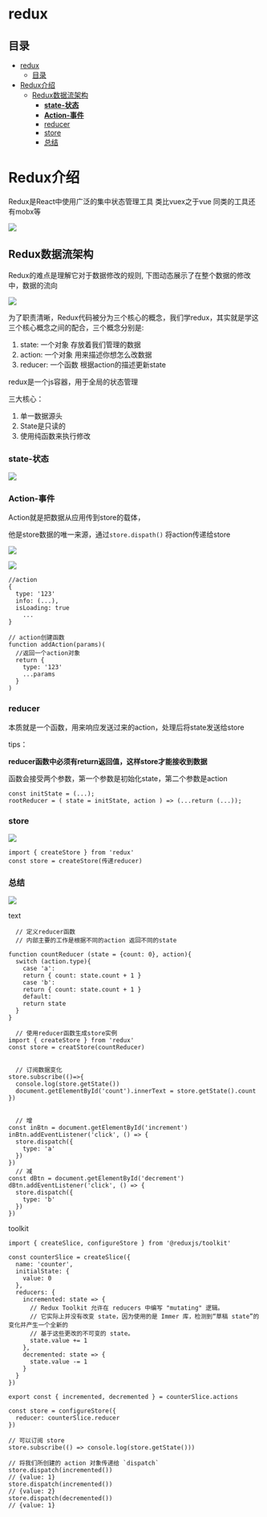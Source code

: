 # redux

## 目录

- [redux](#redux)
  - [目录](#目录)
- [Redux介绍](#redux介绍)
  - [Redux数据流架构](#redux数据流架构)
    - [**state-状态**](#state-状态)
    - [**Action-事件**](#action-事件)
    - [reducer](#reducer)
    - [store](#store)
    - [总结](#总结)

# Redux介绍

Redux是React中使用广泛的集中状态管理工具 类比vuex之于vue 同类的工具还有mobx等

![](https://cdn.nlark.com/yuque/0/2022/png/274425/1658971615411-797bcdbe-6afc-44f7-b6b7-251639b7bff8.png)

## Redux数据流架构

Redux的难点是理解它对于数据修改的规则, 下图动态展示了在整个数据的修改中，数据的流向

![](https://cdn.nlark.com/yuque/0/2022/png/274425/1659005485363-cb78240a-c99b-4f19-a7d9-35c91ccbb6ea.png)

为了职责清晰，Redux代码被分为三个核心的概念，我们学redux，其实就是学这三个核心概念之间的配合，三个概念分别是:

1. state: 一个对象 存放着我们管理的数据
2. action: 一个对象 用来描述你想怎么改数据
3. reducer: 一个函数 根据action的描述更新state

redux是一个js容器，用于全局的状态管理

三大核心：

1. 单一数据源头
2. State是只读的
3. 使用纯函数来执行修改

### **state-状态**

![](image/image_3vP2F2zOur.png)

### **Action-事件**

Action就是把数据从应用传到store的载体，

他是store数据的唯一来源，通过`store.dispath()` 将action传递给store

![](image/image_TTujuIcv_C.png)

![](image/image_8dvmFeG8JN.png)

```react&#x20;tsx
//action
{
  type: '123'
  info: (...),
  isLoading: true
    ...
}

// action创建函数
function addAction(params)(
  //返回一个action对象
  return {
    type: '123'
    ...params
  }
)
```

### reducer

本质就是一个函数，用来响应发送过来的action，处理后将state发送给store

tips：

**reducer函数中必须有return返回值，这样store才能接收到数据**

函数会接受两个参数，第一个参数是初始化state，第二个参数是action

```react&#x20;tsx
const initState = (...);
rootReducer = ( state = initState, action ) => (...return (...));
```

### store

![](image/image_vqhdUDPy8u.png)

```react&#x20;tsx
import { createStore } from 'redux'
const store = createStore(传递reducer)
```

### 总结

![](image/image_4FHldJOcXH.png)

text

```react&#x20;tsx
  // 定义reducer函数 
  // 内部主要的工作是根据不同的action 返回不同的state

function countReducer (state = {count: 0}, action){
  switch (action.type){
    case 'a':
    return { count: state.count + 1 }
    case 'b':
    return { count: state.count + 1 }
    default:
    return state
  }
}

  // 使用reducer函数生成store实例
import { createStore } from 'redux'
const store = creatStore(countReducer)


  // 订阅数据变化
store.subscribe(()=>{
  console.log(store.getState())
  document.getElementById('count').innerText = store.getState().count
})
  
  
  // 增
const inBtn = document.getElementById('increment')
inBtn.addEventListener('click', () => {
  store.dispatch({
    type: 'a'
  })
})
  // 减
const dBtn = document.getElementById('decrement')
dBtn.addEventListener('click', () => {
  store.dispatch({
    type: 'b'
  })
})
```

toolkit

```react&#x20;tsx
import { createSlice, configureStore } from '@reduxjs/toolkit'

const counterSlice = createSlice({
  name: 'counter',
  initialState: {
    value: 0
  },
  reducers: {
    incremented: state => {
      // Redux Toolkit 允许在 reducers 中编写 "mutating" 逻辑。
      // 它实际上并没有改变 state，因为使用的是 Immer 库，检测到“草稿 state”的变化并产生一个全新的
      // 基于这些更改的不可变的 state。
      state.value += 1
    },
    decremented: state => {
      state.value -= 1
    }
  }
})

export const { incremented, decremented } = counterSlice.actions

const store = configureStore({
  reducer: counterSlice.reducer
})

// 可以订阅 store
store.subscribe(() => console.log(store.getState()))

// 将我们所创建的 action 对象传递给 `dispatch`
store.dispatch(incremented())
// {value: 1}
store.dispatch(incremented())
// {value: 2}
store.dispatch(decremented())
// {value: 1}
```
